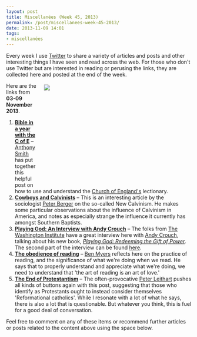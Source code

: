 ```yaml
---
layout: post
title: Miscellanées (Week 45, 2013)
permalink: /post/miscellanees-week-45-2013/
date: 2013-11-09 14:01
tags:
- miscellanées
---
```

Every week I use <a href="http://twitter.com/jakebelder">Twitter</a> to share a variety of articles and posts and other interesting things I have seen and read across the web. For those who don't use Twitter but are interested in reading or perusing the links, they are collected here and posted at the end of the week.

<div style="float: right; margin: 5px 1px 0px 20px; width: 400px; height: 276px;"><img src="https://dl.dropboxusercontent.com/u/3897986/Jake%20Blog%20Images/Reading-a-book.jpg"></div>
Here are the links from <strong>03-09 November 2013</strong>.

<ol>
<li><strong><a href="http://bit.ly/1b0JWSp">Bible in a year with the C of E</a></strong> – <a href="http://twitter.com/anthonyjsmith">Anthony Smith</a> has put together this helpful post on how to use and understand the <a href="http://churchofengland.org">Church of England's</a> lectionary.</li>

<li><strong><a href="http://bit.ly/1b0Jvrn">Cowboys and Calvinists</a></strong> – This is an interesting article by the sociologist <a href="http://en.wikipedia.org/wiki/Peter_L._Berger">Peter Berger</a> on the so-called New Calvinism. He makes some particular observations about the influence of Calvinism in America, and notes as especially strange the influence it currently has amongst Southern Baptists.</li>

<li><strong><a href="http://bit.ly/1cE2VaD">Playing God: An Interview with Andy Crouch</a></strong> – The folks from <a href="http://twitter.com/TWI_vocation">The Washington Institute</a> have a great interview here with <a href="http://twitter.com/ahc">Andy Crouch</a>, talking about his new book, <em><a href="http://www.amazon.co.uk/gp/product/0830837655/ref=as_li_ss_tl?ie=UTF8&camp=1634&creative=19450&creativeASIN=0830837655&linkCode=as2&tag=jakebeldercom-21">Playing God: Redeeming the Gift of Power</a></em>. The second part of the interview can be found <a href="http://bit.ly/1cE3jWP">here</a>. </li>

<li><strong><a href="http://bit.ly/1iRKahD">The obedience of reading</a></strong> – <a href="http://twitter.com/FaithTheology">Ben Myers</a> reflects here on the practice of reading, and the significance of what we're doing when we read. He says that to properly understand and appreciate what we're doing, we need to understand that 'the art of reading is an art of love.'</li>

<li><strong><a href="http://bit.ly/1iRLTn4">The End of Protestantism</a></strong> – The often-provocative <a href="http://twitter.com/PLeithart">Peter Leithart</a> pushes all kinds of buttons again with this post, suggesting that those who identify as Protestants ought to instead consider themselves 'Reformational catholics'. While I resonate with a lot of what he says, there is also a lot that is questionable. But whatever you think, this is fuel for a good deal of conversation.</li>
</ol>

Feel free to comment on any of these items or recommend further articles or posts related to the content above using the space below.

